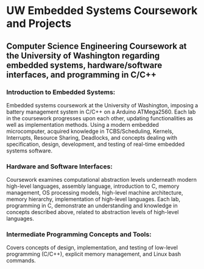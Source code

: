 # UW Embedded Systems Coursework and Projects
## Computer Science Engineering Coursework at the University of Washington regarding embedded systems, hardware/software interfaces, and programming in C/C++

### Introduction to Embedded Systems:
Embedded systems coursework at the University of Washington, imposing a battery management system in C/C++ on a Arduino ATMega2560. Each lab in the coursework progresses upon each other, updating functionalities as well as implementation methods. Using a modern embedded microcomputer, acquired knowledge in TCBS/Scheduling, Kernels, Interrupts, Resource Sharing, Deadlocks, and concepts dealing with specification, design, development, and testing of real-time embedded systems software.

### Hardware and Software Interfaces:
Coursework examines computational abstraction levels underneath modern high-level languages, assembly language, introduction to C, memory management, OS processing models, high-level machine architecture, memory hierarchy, implementation of high-level languages. Each lab, programming in C, demonstrate an understanding and knowledge in concepts described above, related to abstraction levels of high-level languages.

### Intermediate Programming Concepts and Tools:
Covers concepts of design, implementation, and testing of low-level programming (C/C++), explicit memory management, and Linux bash commands.
